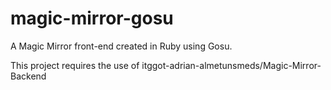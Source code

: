 # magic-mirror-gosu
A Magic Mirror front-end created in Ruby using Gosu.

This project requires the use of itggot-adrian-almetunsmeds/Magic-Mirror-Backend 
